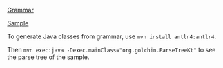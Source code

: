 [Grammar](src/main/antlr4/org/golchin/Grammar.g4)

[Sample](example.il)

To generate Java classes from grammar, use
`mvn install antlr4:antlr4`.

Then `mvn exec:java -Dexec.mainClass="org.golchin.ParseTreeKt"` to see the parse tree of the sample.